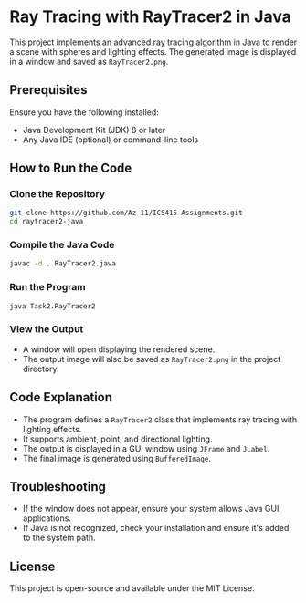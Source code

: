 # Ray Tracing with RayTracer2 in Java

This project implements an advanced ray tracing algorithm in Java to render a scene with spheres and lighting effects. The generated image is displayed in a window and saved as `RayTracer2.png`.

## Prerequisites

Ensure you have the following installed:

- Java Development Kit (JDK) 8 or later
- Any Java IDE (optional) or command-line tools

## How to Run the Code

### Clone the Repository

```sh
git clone https://github.com/Az-11/ICS415-Assignments.git
cd raytracer2-java
```

### Compile the Java Code

```sh
javac -d . RayTracer2.java
```

### Run the Program

```sh
java Task2.RayTracer2
```

### View the Output

- A window will open displaying the rendered scene.
- The output image will also be saved as `RayTracer2.png` in the project directory.

## Code Explanation

- The program defines a `RayTracer2` class that implements ray tracing with lighting effects.
- It supports ambient, point, and directional lighting.
- The output is displayed in a GUI window using `JFrame` and `JLabel`.
- The final image is generated using `BufferedImage`.

## Troubleshooting

- If the window does not appear, ensure your system allows Java GUI applications.
- If Java is not recognized, check your installation and ensure it's added to the system path.

## License

This project is open-source and available under the MIT License.



